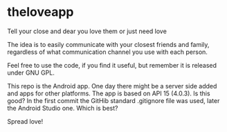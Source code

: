# theloveapp
Tell your close and dear you love them or just need love

The idea is to easily communicate with your closest friends and family, regardless of what communication channel you use with each person.

Feel free to use the code, if you find it useful, but remember it is released under GNU GPL.

This repo is the Android app. One day there might be a server side added and apps for other platforms.
The app is based on API 15 (4.0.3). Is this good?
In the first commit the GitHib standard .gitignore file was used, later the Android Studio one. Which is best?

Spread love!